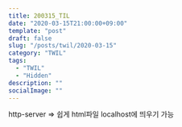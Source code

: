```yaml
---
title: 200315_TIL
date: "2020-03-15T21:00:00+09:00"
template: "post"
draft: false
slug: "/posts/twil/2020-03-15"
category: "TWIL"
tags:
  - "TWIL"
  - "Hidden"
description: ""
socialImage: ""
---
```



http-server => 쉽게 html파일 localhost에 띄우기 가능

